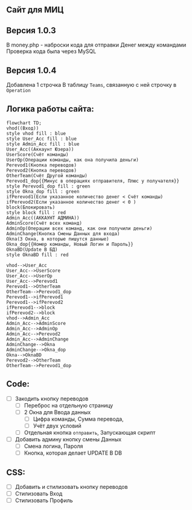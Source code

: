 ##  Сайт для МИЦ


## Версия 1.0.3

В money.php - наброски кода для отправки Денег между командами
Проверка кода была через MySQL

## Версия 1.0.4
Добавлена 1 строчка В таблицу `Teams`, связанную с ней строчку в `Operation`

## Логика работы сайта:
```mermaid 
flowchart TD;
vhod((Вход))
style vhod fill : blue 
style User_Acc fill : blue 
style Admin_Acc fill : blue 
User_Acc((Аккаунт Юзера))
UserScore(Счёт команды)
UserOp(Операции команды, как она получила деньги)
Perevod1(Кнопка переводов)
Perevod2(Кнопка переводов)
OtherTeam(Счёт Другой команды)
Perevod1_dop{{Минус в операциях отправителя, Плюс у получателя}}
style Perevod1_dop fill : green 
style Okna_dop fill : green 
ifPerevod1(Если указанное количество денег < Счёт команды)
ifPerevod2(Если указанное количество денег < 0 )
block(Блокировать)
style block fill : red 
Admin_Acc((АККАУНТ АДМИНА))
AdminScore(Счёт всех команд)
AdminOp(Операции всех команд, как они получили деньги)
AdminChange(Кнопка Смены Данных для входа)
Okna(3 Окна, в которые пишутся данные)
Okna_dop{{Номер команды, Новый Логин и Пароль}}
OknaBD(Update В БД)
style OknaBD fill : red 

vhod-->User_Acc
User_Acc-->UserScore
User_Acc-->UserOp
User_Acc-->Perevod1 
Perevod1-->OtherTeam 
OtherTeam-->Perevod1_dop
Perevod1-->ifPerevod1
Perevod1-->ifPerevod2
ifPerevod1-->block
ifPerevod2-->block
vhod-->Admin_Acc
Admin_Acc-->AdminScore
Admin_Acc-->AdminOp 
Admin_Acc-->Perevod2
Admin_Acc-->AdminChange
AdminChange-->Okna 
AdminChange-->Okna_dop
Okna-->OknaBD
Perevod2-->OtherTeam
OtherTeam-->Perevod1_dop
```
## Code:
- [ ] Закодить кнопку переводов
    - [ ] Переброс на отдельную страницу
    - [ ] 2 Окна для Ввода данных
        - [ ] Цифра команды, Сумма перевода,
        - [ ] Учёт двух условий 
    - [ ] Отдельная кнопка `отправить`, Запускающая скрипт 
- [ ] Добавить админу кнопку смены Данных
    - [ ] Смена логина, Пароля
    - [ ] Кнопка, которая делает UPDATE В DB
## CSS:
- [ ] Добавить и стилизовать кнопку переводов
- [ ] Стилизовать Вход
- [ ] Стилизовать Профиль